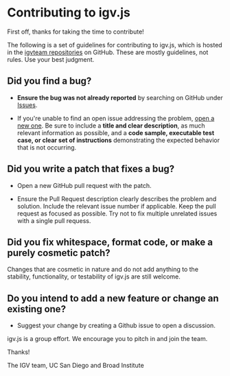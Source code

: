 # Contributing to igv.js

First off, thanks for taking the time to contribute!

The following is a set of guidelines for contributing to igv.js, which is hosted in
the [igvteam repositories](https://github.com/igvteam) on GitHub. These are mostly guidelines, not rules. Use your best
judgment.

## **Did you find a bug?**

* **Ensure the bug was not already reported** by searching on GitHub
  under [Issues](https://github.com/igvteam/igv.js/issues).

* If you're unable to find an open issue addressing the
  problem, [open a new one](https://github.com/igvteam/igv.js/issues/new). Be sure to include a **title and clear
  description**, as much relevant information as possible, and a **code sample, executable test case, or clear set of
  instructions** demonstrating the expected behavior that is not occurring.

## **Did you write a patch that fixes a bug?**

* Open a new GitHub pull request with the patch.

* Ensure the Pull Request description clearly describes the problem and solution. Include the relevant issue number if
  applicable. Keep the pull request as focused as possible. Try not to fix multiple unrelated issues with a single pull
  requess.

## **Did you fix whitespace, format code, or make a purely cosmetic patch?**

Changes that are cosmetic in nature and do not add anything to the stability, functionality, or testability of igv.js
are still welcome.

## **Do you intend to add a new feature or change an existing one?**

* Suggest your change by creating a Github issue to open a discussion.

igv.js is a group effort. We encourage you to pitch in and join the team.

Thanks!

The IGV team,
UC San Diego and Broad Institute
